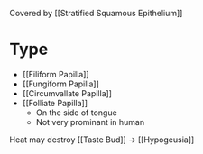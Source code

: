 Covered by [[Stratified Squamous Epithelium]]

# Type
- [[Filiform Papilla]]
- [[Fungiform Papilla]]
- [[Circumvallate Papilla]]
- [[Folliate Papilla]]
	- On the side of tongue
	- Not very prominant in human

Heat may destroy [[Taste Bud]] -> [[Hypogeusia]]